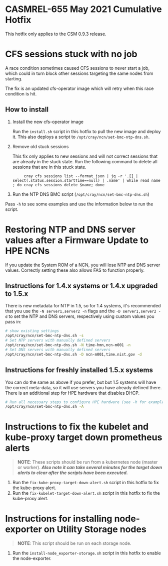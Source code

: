 # CASMREL-655 May 2021 Cumulative Hotfix
This hotfix only applies to the CSM 0.9.3 release.

# CFS sessions stuck with no job
A race condition sometimes caused CFS sessions to never start a job, which could
in turn block other sessions targeting the same nodes from starting.

The fix is an updated cfs-operator image which will retry when this race
condition is hit.

## How to install

1. Install the new cfs-operator image

    Run the `install.sh` script in this hotfix to pull the new image and deploy it.  This also deploys a script to `/opt/cray/ncn/set-bmc-ntp-dns.sh`.

2. Remove old stuck sessions

   This fix only applies to new sessions and will not correct sessions that are
   already in the stuck state.  Run the following command to delete all sessions
   that are in this stuck state.

   ```
        cray cfs sessions list --format json | jq -r '.[] | select(.status.session.startTime==null) | .name' | while read name ; do cray cfs sessions delete $name; done
   ```

3. Run the NTP DNS BMC script (`/opt/cray/ncn/set-bmc-ntp-dns.sh`)

  Pass `-h` to see some examples and use the information below to run the script.

# Restoring NTP and DNS server values after a Firmware Update to HPE NCNs

If you update the System ROM of a NCN, you will lose NTP and DNS server values.  Correctly setting these also allows FAS to function properly.

## Instructions for 1.4.x systems or 1.4.x upgraded to 1.5.x

There is new metadata for NTP in 1.5, so for 1.4 systems, it's recommended that you use the `-N server1,server2 -n` flags and the `-D server1,server2 -d` to set the NTP and DNS servers, respectively using custom values you pass in:

```bash
# show existing settings
/opt/cray/ncn/set-bmc-ntp-dns.sh -s
# Set NTP servers with manually defined servers
/opt/cray/ncn/set-bmc-ntp-dns.sh -N time-hmn,ncn-m001 -n
# Set DNS servers with manually defined servers
/opt/cray/ncn/set-bmc-ntp-dns.sh -D ncn-m001,time.nist.gov -d
```

## Instructions for **freshly** installed 1.5.x systems

You can do the same as above if you prefer, but but 1.5 systems will have the correct meta-data, so it will use servers you have already defined there.  There is an additional step for HPE hardware that disables DHCP.

```bash
# Run all necessary steps to configure HPE hardware (see -h for examples of everything it does)
/opt/cray/ncn/set-bmc-ntp-dns.sh -A
```

# Instructions to fix the kubelet and kube-proxy target down prometheus alerts

   > **NOTE**: These scripts should be run from a kubernetes node (master or worker).  ***Also note it can take several minutes for the target down alerts to clear after the scripts have been executed.***

   1. Run the `fix-kube-proxy-target-down-alert.sh` script in this hotfix to fix the kube-proxy alert.
   2. Run the `fix-kubelet-target-down-alert.sh` script in this hotfix to fix the kube-proxy alert.

# Instructions for installing node-exporter on Utility Storage nodes

   > **NOTE**: This script should be run on each storage node.

   1. Run the `install-node_exporter-storage.sh` script in this hotfix to enable the node-exporter.
